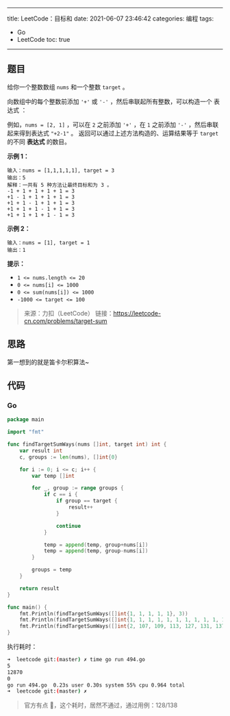 ----
title: LeetCode：目标和
date: 2021-06-07 23:46:42
categories: 编程
tags: 
- Go
- LeetCode
toc: true
----

## 题目

给你一个整数数组 `nums` 和一个整数 `target` 。

向数组中的每个整数前添加 `'+'` 或 `'-'` ，然后串联起所有整数，可以构造一个 表达式 ：

例如，`nums = [2, 1]` ，可以在 `2` 之前添加 `'+'` ，在 `1` 之前添加 `'-'` ，然后串联起来得到表达式 `"+2-1"` 。
返回可以通过上述方法构造的、运算结果等于 `target` 的不同 **表达式** 的数目。

<!-- more -->

**示例 1：**

```
输入：nums = [1,1,1,1,1], target = 3
输出：5
解释：一共有 5 种方法让最终目标和为 3 。
-1 + 1 + 1 + 1 + 1 = 3
+1 - 1 + 1 + 1 + 1 = 3
+1 + 1 - 1 + 1 + 1 = 3
+1 + 1 + 1 - 1 + 1 = 3
+1 + 1 + 1 + 1 - 1 = 3
```

**示例 2：**

```
输入：nums = [1], target = 1
输出：1
```

**提示：**

- `1 <= nums.length <= 20`
- `0 <= nums[i] <= 1000`
- `0 <= sum(nums[i]) <= 1000`
- `-1000 <= target <= 100`

> 来源：力扣（LeetCode）
> 链接：https://leetcode-cn.com/problems/target-sum

## 思路

第一想到的就是笛卡尔积算法~

## 代码

### Go

```go
package main

import "fmt"

func findTargetSumWays(nums []int, target int) int {
	var result int
	c, groups := len(nums), []int{0}

	for i := 0; i <= c; i++ {
		var temp []int

		for _, group := range groups {
			if c == i {
				if group == target {
					result++
				}

				continue
			}

			temp = append(temp, group+nums[i])
			temp = append(temp, group-nums[i])
		}

		groups = temp
	}

	return result
}

func main() {
	fmt.Println(findTargetSumWays([]int{1, 1, 1, 1, 1}, 3))
	fmt.Println(findTargetSumWays([]int{1, 1, 1, 1, 1, 1, 1, 1, 1, 1, 1, 1, 1, 1, 1, 1}, 0))
	fmt.Println(findTargetSumWays([]int{2, 107, 109, 113, 127, 131, 137, 3, 2, 3, 5, 7, 11, 13, 17, 19, 23, 29, 47, 53}, 33))
}
```

执行耗时：

```bash
➜  leetcode git:(master) ✗ time go run 494.go 
5
12870
0
go run 494.go  0.23s user 0.30s system 55% cpu 0.964 total
➜  leetcode git:(master) ✗ 
```

> 官方有点 🐶，这个耗时，居然不通过，通过用例：128/138